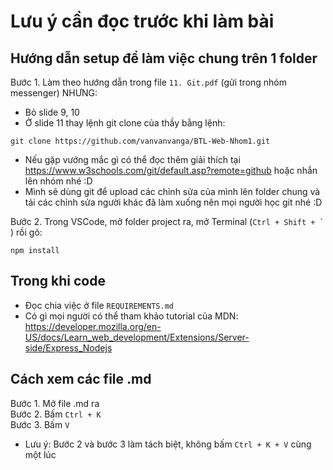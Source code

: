 # Lưu ý cần đọc trước khi làm bài
## Hướng dẫn setup để làm việc chung trên 1 folder
Bước 1. Làm theo hướng dẫn trong file `11. Git.pdf` (gửi trong nhóm messenger) NHƯNG:
- Bỏ slide 9, 10
- Ở slide 11 thay lệnh git clone của thầy bằng lệnh:
```
git clone https://github.com/vanvanvanga/BTL-Web-Nhom1.git
```
* Nếu gặp vướng mắc gì có thể đọc thêm giải thích tại https://www.w3schools.com/git/default.asp?remote=github hoặc nhắn lên nhóm nhé :D
* Mình sẽ dùng git để upload các chỉnh sửa của mình lên folder chung và tải các chỉnh sửa người khác đã làm xuống nên mọi người học git nhé :D

Bước 2. 
Trong VSCode, mở folder project ra, mở Terminal (``Ctrl + Shift + ` ``) rồi gõ:
```
npm install
```

## Trong khi code
- Đọc chia việc ở file `REQUIREMENTS.md`
- Có gì mọi người có thể tham khảo tutorial của MDN: https://developer.mozilla.org/en-US/docs/Learn_web_development/Extensions/Server-side/Express_Nodejs

## Cách xem các file .md
Bước 1. Mở file .md ra  
Bước 2. Bấm `Ctrl + K`  
Bước 3. Bấm `V`
* Lưu ý: Bước 2 và bước 3 làm tách biệt, không bấm `Ctrl + K + V` cùng một lúc